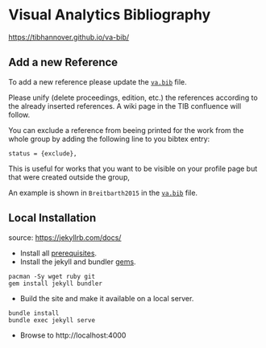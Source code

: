 # Visual Analytics Bibliography

https://tibhannover.github.io/va-bib/

## Add a new Reference

To add a new reference please update the [`va.bib`](_bibliography/va.bib) file.

Please unify (delete proceedings, edition, etc.) the references according to the already inserted references. A wiki page in the TIB confluence will follow.

You can exclude a reference from beeing printed for the work from the whole group by adding the following line to you bibtex entry:

```
status = {exclude},
```

This is useful for works that you want to be visible on your profile page but that were created outside the group,

An example is shown in `Breitbarth2015` in the [`va.bib`](_bibliography/va.bib) file.

## Local Installation

source: https://jekyllrb.com/docs/

- Install all [prerequisites](https://jekyllrb.com/docs/installation/).
- Install the jekyll and bundler [gems](https://jekyllrb.com/docs/ruby-101/#gems).

```
pacman -Sy wget ruby git
gem install jekyll bundler
```

- Build the site and make it available on a local server.

```
bundle install
bundle exec jekyll serve
```

- Browse to http://localhost:4000
